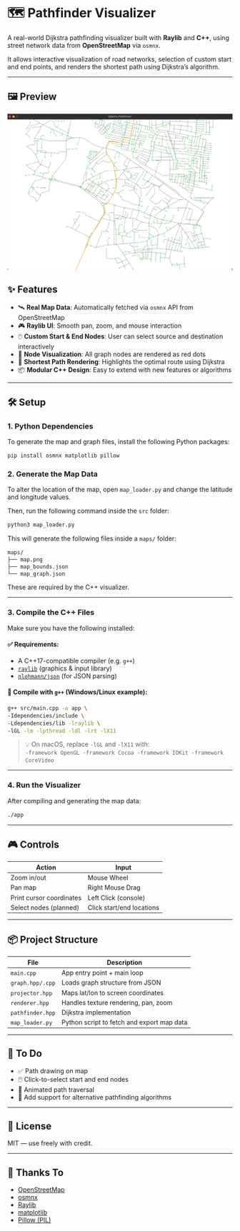 # 🗺️ Pathfinder Visualizer

A real-world Dijkstra pathfinding visualizer built with **Raylib** and **C++**, using street network data from **OpenStreetMap** via `osmnx`.

It allows interactive visualization of road networks, selection of custom start and end points, and renders the shortest path using Dijkstra’s algorithm.

---
## 🖼️ Preview

![Pathfinder Demo](screenshots/demo.png)


## ✨ Features

- 🛰️ **Real Map Data**: Automatically fetched via `osmnx` API from OpenStreetMap  
- 🎮 **Raylib UI**: Smooth pan, zoom, and mouse interaction  
- 🖱️ **Custom Start & End Nodes**: User can select source and destination interactively  
- 🔴 **Node Visualization**: All graph nodes are rendered as red dots  
- 📍 **Shortest Path Rendering**: Highlights the optimal route using Dijkstra  
- 📦 **Modular C++ Design**: Easy to extend with new features or algorithms  

---

## 🛠️ Setup

### 1. Python Dependencies

To generate the map and graph files, install the following Python packages:

```bash
pip install osmnx matplotlib pillow
```

### 2. Generate the Map Data

To alter the location of the map, open `map_loader.py` and change the latitude and longitude values.

Then, run the following command inside the `src` folder:

```bash
python3 map_loader.py
```

This will generate the following files inside a `maps/` folder:

```
maps/
├── map.png
├── map_bounds.json
└── map_graph.json
```

These are required by the C++ visualizer.

---

### 3. Compile the C++ Files

Make sure you have the following installed:

#### ✅ Requirements:
- A C++17-compatible compiler (e.g. `g++`)
- [`raylib`](https://www.raylib.com/) (graphics & input library)
- [`nlohmann/json`](https://github.com/nlohmann/json) (for JSON parsing)

#### 🧱 Compile with `g++` (Windows/Linux example):

```bash
g++ src/main.cpp -o app \
-Idependencies/include \
-Ldependencies/lib -lraylib \
-lGL -lm -lpthread -ldl -lrt -lX11
```

> 💡 On macOS, replace `-lGL` and `-lX11` with:  
> `-framework OpenGL -framework Cocoa -framework IOKit -framework CoreVideo`

---

### 4. Run the Visualizer

After compiling and generating the map data:

```bash
./app
```

---

## 🎮 Controls

| Action                   | Input                    |
|--------------------------|--------------------------|
| Zoom in/out              | Mouse Wheel              |
| Pan map                  | Right Mouse Drag         |
| Print cursor coordinates | Left Click (console)     |
| Select nodes (planned)   | Click start/end locations |

---

## 📦 Project Structure

| File               | Description                                |
|--------------------|--------------------------------------------|
| `main.cpp`         | App entry point + main loop                |
| `graph.hpp/.cpp`   | Loads graph structure from JSON            |
| `projector.hpp`    | Maps lat/lon to screen coordinates         |
| `renderer.hpp`     | Handles texture rendering, pan, zoom       |
| `pathfinder.hpp`   | Dijkstra implementation                    |
| `map_loader.py`    | Python script to fetch and export map data |

---

## 🧠 To Do

- ✅ Path drawing on map  
- 🖱️ Click-to-select start and end nodes  
- 📍 Animated path traversal  
- 🔁 Add support for alternative pathfinding algorithms  

---

## 📜 License

MIT — use freely with credit.

---

## 🙏 Thanks To

- [OpenStreetMap](https://www.openstreetmap.org/)
- [osmnx](https://github.com/gboeing/osmnx)
- [Raylib](https://www.raylib.com/)
- [matplotlib](https://matplotlib.org/)
- [Pillow (PIL)](https://pillow.readthedocs.io/)
